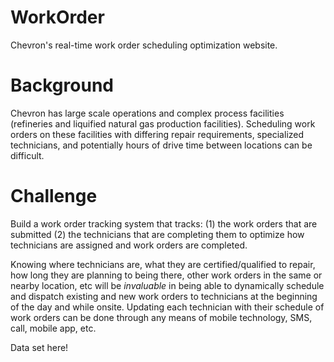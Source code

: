 # WorkOrder
Chevron's real-time work order scheduling optimization website.

# Background
Chevron has large scale operations and complex process facilities (refineries and liquified natural gas production facilities). Scheduling work orders on these facilities with differing repair requirements, specialized technicians, and potentially hours of drive time between locations can be difficult.

# Challenge
Build a work order tracking system that tracks:
(1) the work orders that are submitted
(2) the technicians that are completing them to optimize how technicians are assigned and work orders are completed. 

Knowing where technicians are, what they are certified/qualified to repair, how long they are planning to being there, other work orders in the same or nearby location, etc will be *invaluable* in being able to dynamically schedule and dispatch existing and new work orders to technicians at the beginning of the day and while onsite. Updating each technician with their schedule of work orders can be done through any means of mobile technology, SMS, call, mobile app, etc.

Data set here!